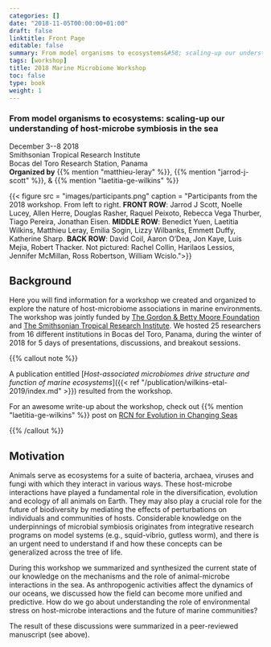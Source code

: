 ```yaml
---
categories: []
date: "2018-11-05T00:00:00+01:00"
draft: false
linktitle: Front Page
editable: false
summary: From model organisms to ecosystems&#58; scaling-up our understanding of host-microbe symbiosis in the sea
tags: [workshop]
title: 2018 Marine Microbiome Workshop
toc: false
type: book
weight: 1
---
```


### From model organisms to ecosystems&#58; scaling-up our understanding of host-microbe symbiosis in the sea

December 3--8 2018<br/>
Smithsonian Tropical Research Institute<br/>
Bocas del Toro Research Station, Panama<br/>
**Organized by** {{% mention "matthieu-leray" %}}, {{% mention "jarrod-j-scott" %}}, &   {{% mention "laetitia-ge-wilkins" %}}


{{< figure src = "images/participants.png" caption = "Participants from the 2018 workshop. From left to right. **FRONT ROW**: Jarrod J Scott, Noelle Lucey, Allen Herre, Douglas Rasher, Raquel Peixoto, Rebecca Vega Thurber, Tiago Pereira, Jonathan Eisen. **MIDDLE ROW**: Benedict Yuen, Laetitia Wilkins, Matthieu Leray, Emilia Sogin, Lizzy Wilbanks, Emmett Duffy, Katherine Sharp. **BACK ROW**: David Coil, Aaron O’Dea, Jon Kaye, Luis Mejia, Robert Thacker. Not pictured: Rachel Collin, Harilaos Lessios, Jennifer McMillan,  Ross Robertson, William Wcislo.">}}

## Background

Here you will find information for a workshop we created and organized to explore the nature of host-microbiome associations in marine environments. The workshop was jointly funded by [The Gordon & Betty Moore Foundation](https://www.moore.org/) and [The Smithsonian Tropical Research Institute](https://stri.si.edu/). We hosted 25 researchers from 16 different institutions in Bocas del Toro, Panama, during the winter of 2018 for 5 days of presentations, discussions, and breakout sessions.

{{% callout note %}}

A publication entitled [*Host-associated microbiomes drive structure and function of marine ecosystems*]({{< ref "/publication/wilkins-etal-2019/index.md" >}}) resulted from the workshop.

For an awesome write-up about the workshop, check out {{% mention "laetitia-ge-wilkins" %}} post on [RCN for Evolution in Changing Seas](https://rcn-ecs.github.io/2019-01-03-istmobiome/)

{{% /callout %}}

## Motivation

Animals serve as ecosystems for a suite of bacteria, archaea, viruses and fungi with which they interact in various ways. These host-microbe interactions have played a fundamental role in the diversification, evolution and ecology of all animals on Earth. They may also play a crucial role for the future of biodiversity by mediating the effects of perturbations on individuals and communities of hosts. Considerable knowledge on the underpinnings of microbial symbiosis originates from integrative research programs on model systems (e.g., squid-vibrio, gutless worm), and there is an urgent need to understand if and how these concepts can be generalized across the tree of life.

During this workshop we summarized and synthesized the current state of our knowledge on the mechanisms and the role of animal-microbe interactions in the sea. As anthropogenic activities affect the dynamics of our oceans, we discussed how the field can become more unified and predictive. How do we go about understanding the role of environmental stress on host-microbe interactions and the future of marine communities?

The result of these discussions were summarized in a peer-reviewed manuscript (see above).

